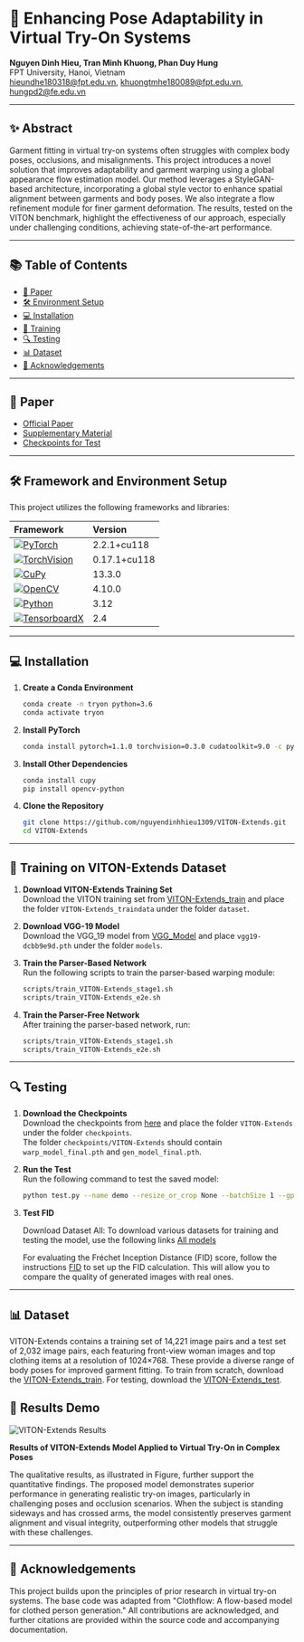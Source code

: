 
# 👗 Enhancing Pose Adaptability in Virtual Try-On Systems

**Nguyen Dinh Hieu, Tran Minh Khuong, Phan Duy Hung**  
FPT University, Hanoi, Vietnam  
[hieundhe180318@fpt.edu.vn](mailto:hieundhe180318@fpt.edu.vn), [khuongtmhe180089@fpt.edu.vn](mailto:khuongtmhe180089@fpt.edu.vn), [hungpd2@fe.edu.vn](mailto:hungpd2@fe.edu.vn)

---

## ✨ Abstract

Garment fitting in virtual try-on systems often struggles with complex body poses, occlusions, and misalignments. This project introduces a novel solution that improves adaptability and garment warping using a global appearance flow estimation model. Our method leverages a StyleGAN-based architecture, incorporating a global style vector to enhance spatial alignment between garments and body poses. We also integrate a flow refinement module for finer garment deformation. The results, tested on the VITON benchmark, highlight the effectiveness of our approach, especially under challenging conditions, achieving state-of-the-art performance.

---

## 📚 Table of Contents

- [📄 Paper](#paper)
- [🛠️ Environment Setup](#environment-setup)
- [💻 Installation](#installation)
- [🚀 Training](#training)
- [🔍 Testing](#testing)
- [📊 Dataset](#dataset)
- [🤝 Acknowledgements](#acknowledgements)

---

## 📄 Paper

- [Official Paper](#)
- [Supplementary Material](#)
- [Checkpoints for Test](#)

---

## 🛠️ Framework and Environment Setup

This project utilizes the following frameworks and libraries:

| **Framework** | **Version** |
|:--------------|:------------|
| [![PyTorch](https://img.shields.io/badge/PyTorch-2.2.1-red?logo=pytorch&logoColor=white)](https://pytorch.org) | 2.2.1+cu118 |
| [![TorchVision](https://img.shields.io/badge/TorchVision-0.17.1-yellow?logo=pytorch&logoColor=white)](https://pytorch.org/vision/stable/index.html) | 0.17.1+cu118 |
| [![CuPy](https://img.shields.io/badge/CuPy-13.3.0-blue?logo=cupy&logoColor=white)](https://cupy.dev) | 13.3.0 | 
| [![OpenCV](https://img.shields.io/badge/OpenCV-4.10.0-green?logo=opencv&logoColor=white)](https://opencv.org) | 4.10.0 | 
| [![Python](https://img.shields.io/badge/Python-3.12-blue?logo=python&logoColor=white)](https://python.org) | 3.12 |
| [![TensorboardX](https://img.shields.io/badge/TensorboardX-2.4-orange?logo=tensorflow&logoColor=white)](https://github.com/lanpa/tensorboardX) | 2.4 |

---

## 💻 Installation

1. **Create a Conda Environment**  
   ```bash
   conda create -n tryon python=3.6
   conda activate tryon
   ```

2. **Install PyTorch**  
   ```bash
   conda install pytorch=1.1.0 torchvision=0.3.0 cudatoolkit=9.0 -c pytorch
   ```

3. **Install Other Dependencies**  
   ```bash
   conda install cupy
   pip install opencv-python
   ```

4. **Clone the Repository**  
   ```bash
   git clone https://github.com/nguyendinhhieu1309/VITON-Extends.git
   cd VITON-Extends
   ```

---

## 🚀 Training on VITON-Extends Dataset

1. **Download VITON-Extends Training Set**  
   Download the VITON training set from [VITON-Extends_train](https://drive.google.com/drive/folders/1wsIp7n2msLdNLffNo4EEKPfWZZK_284w?usp=drive_link) and place the folder `VITON-Extends_traindata` under the folder `dataset`.

2. **Download VGG-19 Model**  
   Download the VGG_19 model from [VGG_Model](https://drive.google.com/drive/folders/1LmrMmyXWSUlne7ES25kvQrolUIW8YTTQ?usp=drive_link) and place `vgg19-dcbb9e9d.pth` under the folder `models`.

3. **Train the Parser-Based Network**  
   Run the following scripts to train the parser-based warping module:  
   ```bash
   scripts/train_VITON-Extends_stage1.sh
   scripts/train_VITON-Extends_e2e.sh
   ```

4. **Train the Parser-Free Network**  
   After training the parser-based network, run:  
   ```bash
   scripts/train_VITON-Extends_stage1.sh
   scripts/train_VITON-Extends_e2e.sh
   ```

---

## 🔍 Testing

1. **Download the Checkpoints**  
   Download the checkpoints from [here](https://drive.google.com/drive/folders/15AbTw16w13dN1hY430flBZbe1EfumJT7?usp=drive_link) and place the folder `VITON-Extends` under the folder `checkpoints`.  
   The folder `checkpoints/VITON-Extends` should contain `warp_model_final.pth` and `gen_model_final.pth`.

2. **Run the Test**  
   Run the following command to test the saved model:  
   ```bash
   python test.py --name demo --resize_or_crop None --batchSize 1 --gpu_ids 0
   ```

3. **Test FID**
   
   Download Dataset All: To download various datasets for training and testing the model, use the following links [All models](https://drive.google.com/drive/folders/10r1cMHbfpEF3jCH5JqHM1o-9B-Q4KNRB?usp=drive_link)
   
   For evaluating the Fréchet Inception Distance (FID) score, follow the instructions [FID](https://github.com/mseitzer/pytorch-fid.git) to set up the FID calculation. This will allow you to compare the quality of generated images with real ones.
---

## 📊 Dataset

VITON-Extends contains a training set of 14,221 image pairs and a test set of 2,032 image pairs, each featuring front-view woman images and top clothing items at a resolution of 1024×768. These provide a diverse range of body poses for improved garment fitting. To train from scratch, download the [VITON-Extends_train](https://drive.google.com/drive/folders/1wsIp7n2msLdNLffNo4EEKPfWZZK_284w?usp=drive_link). For testing, download the [VITON-Extends_test](https://drive.google.com/drive/folders/1wsIp7n2msLdNLffNo4EEKPfWZZK_284w?usp=drive_link).
## 🎨 Results Demo
![VITON-Extends Results](https://github.com/user-attachments/assets/df7df550-f3c6-431c-b2d6-384011173b60)

**Results of VITON-Extends Model Applied to Virtual Try-On in Complex Poses**

The qualitative results, as illustrated in Figure, further support the quantitative findings. The proposed model demonstrates superior performance in generating realistic try-on images, particularly in challenging poses and occlusion scenarios. When the subject is standing sideways and has crossed arms, the model consistently preserves garment alignment and visual integrity, outperforming other models that struggle with these challenges.

---

## 🤝 Acknowledgements 

This project builds upon the principles of prior research in virtual try-on systems. The base code was adapted from "Clothflow: A flow-based model for clothed person generation." All contributions are acknowledged, and further citations are provided within the source code and accompanying documentation.
